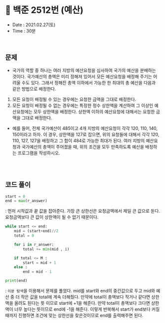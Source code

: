 # 🤗 백준 2512번 (예산)
- Date : 2021.02.27(토)
- Time : 30분
<br>

## 문제

- 국가의 역할 중 하나는 여러 지방의 예산요청을 심사하여 국가의 예산을 분배하는 것이다. 국가예산의 총액은 미리 정해져 있어서 모든 예산요청을 배정해 주기는 어려울 수도 있다. 그래서 정해진 총액 이하에서 가능한 한 최대의 총 예산을 다음과 같은 방법으로 배정한다.
1. 모든 요청이 배정될 수 있는 경우에는 요청한 금액을 그대로 배정한다.
2. 모든 요청이 배정될 수 없는 경우에는 특정한 정수 상한액을 계산하여 그 이상인 예산요청에는 모두 상한액을 배정한다. 상한액 이하의 예산요청에 대해서는 요청한 금액을 그대로 배정한다. 
- 예를 들어, 전체 국가예산이 485이고 4개 지방의 예산요청이 각각 120, 110, 140, 150이라고 하자. 이 경우, 상한액을 127로 잡으면, 위의 요청들에 대해서 각각 120, 110, 127, 127을 배정하고 그 합이 484로 가능한 최대가 된다. 여러 지방의 예산요청과 국가예산의 총액이 주어졌을 때, 위의 조건을 모두 만족하도록 예산을 배정하는 프로그램을 작성하시오.


<br><br>

## 코드 풀이
```python
start = 0
end = max(r_answer)
```
: 먼저 시작값과 끝 값을 잡아준다. 가장 큰 상한선은 요청금액에서 제일 큰 값으로 둔다. 요청금액보다 큰 값이 상한액이 될 수 없기 때문이다.

```python
while start <= end:
    mid = (start+end)//2
    total = 0

    for i in r_answer:
        total += min(mid , i)

    if total <= M :
        start = mid + 1
    else :
        end = mid - 1

print(end)
```
: ```이분 탐색```을 이용해서 문제를 풀었다. mid를 start와 end의 중간값으로 두고 mid와 예산 중 더 작은 값을 total에 계속 더해줬다. 만약에 total이 총액보다 작거나 같다면 상한액을 올려도 된다는 뜻 이므로 start에 +1을 해준다. 만약 total이 총액보다 크다면 상한액이 너무 높다는 뜻이므로 end에 -1을 해준다. 이렇게 반복해서 start가 end보다 커질 때까지 진행하면 조건에 맞는 상한선을 찾은것이므로 end를 출력해주면 된다.